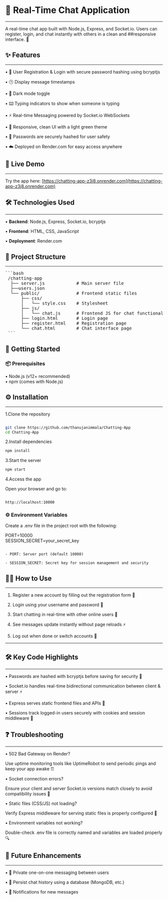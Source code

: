 # 💬 Real-Time Chat Application
---
 A real-time chat app built with Node.js, Express, and Socket.io.
Users can register, login, and chat instantly with others in a clean and ##responsive interface. 🚀


## ✨ Features
---
 • 📝 User Registration & Login with secure password hashing using bcryptjs

 • 🕒 Display message timestamps

 • 🌙 Dark mode toggle

 • ⌨️ Typing indicators to show when someone is typing

 • ⚡ Real-time Messaging powered by Socket.io WebSockets

 • 🎨 Responsive, clean UI with a light green theme

 • 🔐 Passwords are securely hashed for user safety

 • ☁️ Deployed on Render.com for easy access anywhere


## 🔗 Live Demo
---
  Try the app here:
  [https://chatting-app-z3j8.onrender.com](https://chatting-app-z3j8.onrender.com)



## 🛠 Technologies Used
---
• **Backend**: Node.js, Express, Socket.io, bcryptjs

• **Frontend**: HTML, CSS, JavaScript

• **Deployment**: Render.com



## 📂 Project Structure
---
<pre>```bash
 /chatting-app
  ├── server.js            # Main server file
  ├──users.json
  └── public/              # Frontend static files
      ├── css/
      │   └── style.css    # Stylesheet
      ├── js/
      │   └── chat.js      # Frontend JS for chat functionality
      ├── login.html       # Login page
      ├── register.html    # Registration page
      └── chat.html        # Chat interface page 
 ```</pre>


## 🚀 Getting Started

### 📦 Prerequisites

• Node.js (v12+ recommended)   
• npm (comes with Node.js)

## ⚙️ Installation
---
1.Clone the repository

```bash

git clone https://github.com/thanujanimmala/Chatting-App
cd Chatting-App
```

2.Install dependencies

```bash
npm install
```

3.Start the server

```bash
npm start
```

4.Access the app

Open your browser and go to:

```arduino

http://localhost:10000
```

### ⚙️ Environment Variables

Create a .env file in the project root with the following:


PORT=10000  
SESSION_SECRET=your_secret_key

```pgsql

- PORT: Server port (default 10000)  

- SESSION_SECRET: Secret key for session management and security
```

## 🧑‍💻 How to Use
---
1. Register a new account by filling out the registration form 📝

2. Login using your username and password 🔐

3. Start chatting in real-time with other online users 💬

4. See messages update instantly without page reloads ⚡

5. Log out when done or switch accounts 🔄
---

## 🛠 Key Code Highlights
---
• Passwords are hashed with bcryptjs before saving for security 🔐

• Socket.io handles real-time bidirectional communication between client & server ⚡

• Express serves static frontend files and APIs 🚦

• Sessions track logged-in users securely with cookies and session middleware 🔑


## ❓ Troubleshooting
---
• 502 Bad Gateway on Render?

Use uptime monitoring tools like UptimeRobot to send periodic pings and keep your app awake ⏰

• Socket connection errors?

Ensure your client and server Socket.io versions match closely to avoid compatibility issues 🔄

• Static files (CSS/JS) not loading?

Verify Express middleware for serving static files is properly configured 📂

• Environment variables not working?

Double-check .env file is correctly named and variables are loaded properly 🔍


## 🚧 Future Enhancements
---
• 🔐 Private one-on-one messaging between users

• 💾 Persist chat history using a database (MongoDB, etc.)

• 🔔 Notifications for new messages




